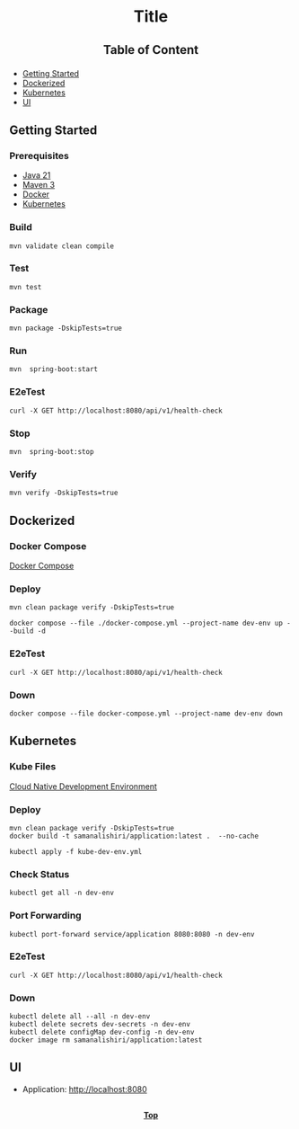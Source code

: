 # <p align="center">Title</p>

## <p align="center"> Table of Content </p>

* [Getting Started](#getting-started)
* [Dockerized](#dockerized)
* [Kubernetes](#kubernetes)
* [UI](#ui )

## Getting Started

### Prerequisites

* [Java 21](https://www.oracle.com/java/technologies/downloads)
* [Maven 3](https://maven.apache.org/index.html)
* [Docker](https://www.docker.com)
* [Kubernetes](https://kubernetes.io)

### Build

```shell
mvn validate clean compile 
```

### Test

```shell
mvn test
```

### Package

```shell
mvn package -DskipTests=true
```

### Run

```shell
mvn  spring-boot:start
```

### E2eTest

```shell
curl -X GET http://localhost:8080/api/v1/health-check
```

### Stop

```shell
mvn  spring-boot:stop
```

### Verify

```shell
mvn verify -DskipTests=true
```

## Dockerized

### Docker Compose

[Docker Compose](docker-compose.yml)

### Deploy

```shell
mvn clean package verify -DskipTests=true
```

```shell
docker compose --file ./docker-compose.yml --project-name dev-env up --build -d
```

### E2eTest

```shell
curl -X GET http://localhost:8080/api/v1/health-check
```

### Down

```shell
docker compose --file docker-compose.yml --project-name dev-env down
```

## Kubernetes

### Kube Files

[Cloud Native Development Environment](kube-dev-env.yml)

### Deploy

```shell
mvn clean package verify -DskipTests=true
docker build -t samanalishiri/application:latest .  --no-cache
```

```shell
kubectl apply -f kube-dev-env.yml
```

### Check Status

```shell
kubectl get all -n dev-env
```

### Port Forwarding

```shell
kubectl port-forward service/application 8080:8080 -n dev-env
```

### E2eTest

```shell
curl -X GET http://localhost:8080/api/v1/health-check
```

### Down

```shell
kubectl delete all --all -n dev-env
kubectl delete secrets dev-secrets -n dev-env
kubectl delete configMap dev-config -n dev-env
docker image rm samanalishiri/application:latest
```

## UI

* Application: [http://localhost:8080](http://localhost:8080)


##

**<p align="center"> [Top](#title) </p>**